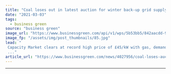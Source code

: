 ```yaml
---
title: "Coal loses out in latest auction for winter back-up grid supply contracts"
date: "2021-03-03"
tags: 
  - business green
source: "business green"
image_url: "https://www.businessgreen.com/api/v1/wps/5b53bb5/842aacdd-9c76-4324-b30a-4e2f2d778f90/2/View-from-Winking-Hill-geograph-org-uk-319133-185x114.jpg"
image_fp: "/assets/img/post_thumbnails/85.jpg"
lead: "
 Capacity Market clears at record high price of £45/kW with gas, demand side response, and battery storage projects sweeping up lion's share of contracts
 ..."
article_url: "https://www.businessgreen.com/news/4027956/coal-loses-auction-winter-grid-supply-contracts"
---
```


---
